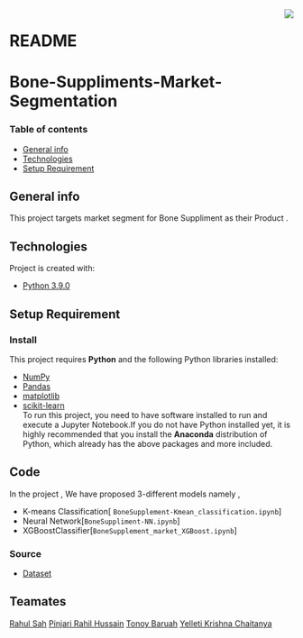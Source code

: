 <img src="icon.png" align="right" />

# README
# Bone-Suppliments-Market-Segmentation

### Table of contents
* [General info](#general-info)
* [Technologies](#technologies)
* [Setup Requirement](#setup-requirement)

## General info
This project targets market segment for Bone Suppliment as their Product .
	
## Technologies
Project is created with:
* [Python 3.9.0](https://www.python.org/downloads/release/python-390/#:~:text=0-,Python%203.9.,many%20new%20features%20and%20optimizations.)
	
## Setup Requirement
### Install

This project requires **Python** and the following Python libraries installed:

- [NumPy](http://www.numpy.org/)
- [Pandas](http://pandas.pydata.org/)
- [matplotlib](http://matplotlib.org/)
- [scikit-learn](http://scikit-learn.org/stable/)\
To run this project, you need to have software installed to run and execute a Jupyter Notebook.If you do not have Python installed yet, it is highly recommended that you install the **Anaconda** distribution of Python, which already has the above packages and more included.
## Code
In the project , We have proposed 3-different models namely ,
- K-means Classification[
`BoneSupplement-Kmean_classification.ipynb`]
- Neural Network[`BoneSuppliment-NN.ipynb`]
- XGBoostClassifier[`BoneSupplement_market_XGBoost.ipynb`]

### Source 
- [Dataset](https://www.kaggle.com/rajanand/key-indicators-of-annual-health-survey?select=Key_indicator_statewise.csv)

## Teamates
[Rahul Sah](https://github.com/rahulsah1436)
[Pinjari Rahil Hussain]()
[Tonoy Baruah]()
[Yelleti Krishna Chaitanya]()



